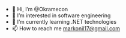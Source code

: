 - 👋 Hi, I’m @Okramecon
- 👀 I’m interested in software engineering
- 🌱 I’m currently learning .NET technologies
- 📫 How to reach me markonil17@gmail.com

<!---
Okramecon/Okramecon is a ✨ special ✨ repository because its `README.md` (this file) appears on your GitHub profile.
You can click the Preview link to take a look at your changes.
--->
